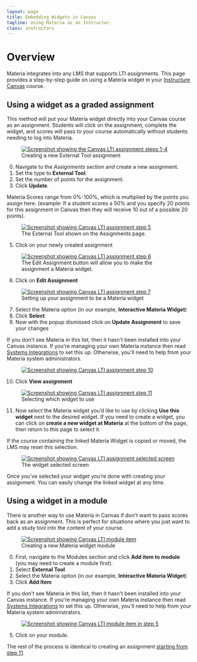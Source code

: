 ```yaml
---
layout: page
title: Embedding Widgets in Canvas
tagline: Using Materia as an Instructor
class: instructors
---
```



# Overview #
Materia integrates into any LMS that supports LTI assignments. This page provides a step-by-step guide on using a Materia widget in your [Instructure Canvas](http://www.instructure.com/) course.

## Using a widget as a graded assignment ##
This method will put your Materia widget directly into your Canvas course as an assignment. Students will click on the assignment, complete the widget, and scores will pass to your course automatically without students needing to log into Materia.

<figure>
	<a href="{{ site.baseurl }}/assets/img/lti-assignment-1.png" class="fancybox">
		<img src="{{ site.baseurl }}/assets/img/lti-assignment-1-thumb.png" alt="Screenshot showing the Canvas LTI assignment steps 1-4">
	</a>
	<figcaption>
		<a href="{{ site.baseurl }}/assets/img/lti-assignment-1.png" class="fancybox">
			<span class="icon-zoom-in"></span>
		</a> Creating a new External Tool assignment
	</figcaption>
</figure>

0. Navigate to the *Assignments* section and create a new assignment.
0. Set the type to **External Tool**.
0. Set the number of points for the assignment.
0. Click **Update**.

<aside>
	Materia Scores range from 0%-100%, which is multiplied by the points you assign here. (example: If a student scores a 50% and you specify 20 points for this assignment in Canvas then they will receive 10 out of a possible 20 points).
</aside>

<figure>
	<a href="{{ site.baseurl }}/assets/img/lti-assignment-2.png" class="fancybox">
		<img src="{{ site.baseurl }}/assets/img/lti-assignment-2-thumb.png" alt="Screenshot showing Canvas LTI assignment step 5">
	</a>
	<figcaption>The External Tool shown on the Assignments page.</figcaption>
</figure>

<ol>
	<li value="5">Click on your newly created assignment</li>
</ol>

<figure>
	<a href="{{ site.baseurl }}/assets/img/lti-assignment-3.png" class="fancybox">
		<img src="{{ site.baseurl }}/assets/img/lti-assignment-3-thumb.png" alt="Screenshot showing Canvas LTI assignment step 6">
	</a>
	<figcaption>The Edit Assignment button will allow you to make the assignment a Materia widget.</figcaption>
</figure>

<ol>
	<li value="6">Click on <strong>Edit Assignment</strong></li>
</ol>

<figure>
	<a href="{{ site.baseurl }}/assets/img/lti-assignment-4.png" class="fancybox">
		<img src="{{ site.baseurl }}/assets/img/lti-assignment-4-thumb.png" alt="Screenshot showing Canvas LTI assignment step 7">
	</a>
	<figcaption>
		<a href="{{ site.baseurl }}/assets/img/lti-assignment-4.png" class="fancybox"><span class="icon-zoom-in"></span></a> Setting up your assignment to be a Materia widget
	</figcaption>
</figure>

<ol>
	<li value="7">Select the Materia option (in our example, <strong>Interactive Materia Widget</strong>)</li>
	<li>Click <strong>Select</strong></li>
	<li>Now with the popup dismissed click on <strong>Update Assignment</strong> to save your changes</li>
</ol>

<aside>
	If you don't see Materia in this list, then it hasn't been installed into your Canvas instance. If you're managing your own Materia instance then read <a href="{{ site.baseurl }}/develop/system-integrations.html">Systems Integrations</a> to set this up. Otherwise, you'll need to help from your Materia system administrators.
</aside>

<figure>
	<a href="{{ site.baseurl }}/assets/img/lti-assignment-5.png" class="fancybox">
		<img src="{{ site.baseurl }}/assets/img/lti-assignment-5-thumb.png" alt="Screenshot showing Canvas LTI assignment step 10">
	</a>
	<figcaption></figcaption>
</figure>

<ol>
	<li value="10">Click <strong>View assignment</strong></li>
</ol>

<figure>
	<a href="{{ site.baseurl }}/assets/img/lti-assignment-6.png" class="fancybox">
		<img src="{{ site.baseurl }}/assets/img/lti-assignment-6-thumb.png" alt="Screenshot showing Canvas LTI assignment step 11">
	</a>
	<figcaption>
		<a href="{{ site.baseurl }}/assets/img/lti-assignment-6.png" class="fancybox"><span class="icon-zoom-in"></span></a> Selecting which widget to use
	</figcaption>
</figure>

<ol id="step11">
	<li value="11">Now select the Materia widget you’d like to use by clicking <strong>Use this widget</strong> next to the desired widget. If you need to create a widget, you can click on  <strong>create a new widget at Materia</strong> at the bottom of the page, then return to this page to select it.</li>
</ol>

<aside>
	If the course containing the linked Materia Widget is copied or moved, the LMS may reset this selection.
</aside>

<figure>
	<a href="{{ site.baseurl }}/assets/img/lti-assignment-7.png" class="fancybox">
		<img src="{{ site.baseurl }}/assets/img/lti-assignment-7-thumb.png" alt="Screenshot showing Canvas LTI assignment selected screen">
	</a>
	<figcaption>
		<a href="{{ site.baseurl }}/assets/img/lti-assignment-7.png" class="fancybox"><span class="icon-zoom-in"></span></a> The widget selected screen
	</figcaption>
</figure>

Once you’ve selected your widget you’re done with creating your assignment.  You can easily change the linked widget at any time.

## Using a widget in a module ##

There is another way to use Materia in Canvas if don't want to pass scores back as an assignment. This is perfect for situations where you just want to add a study tool into the content of your course.

<figure>
	<a href="{{ site.baseurl }}/assets/img/lti-module-1.png" class="fancybox">
		<img src="{{ site.baseurl }}/assets/img/lti-module-1-thumb.png" alt="Screenshot showing Canvas LTI module item">
	</a>
	<figcaption>
		<a href="{{ site.baseurl }}/assets/img/lti-module-1.png" class="fancybox"><span class="icon-zoom-in"></span></a> Creating a new Materia widget module
	</figcaption>
</figure>

0. First, navigate to the Modules section and click **Add item to module** (you may need to create a module first).
0. Select **External Tool**
0. Select the Materia option (in our example, **Interactive Materia Widget**)
0. Click **Add Item**

<aside>
	If you don't see Materia in this list, then it hasn't been installed into your Canvas instance. If you're managing your own Materia instance then read <a href="{{ site.baseurl }}/develop/system-integrations.html">Systems Integrations</a> to set this up. Otherwise, you'll need to help from your Materia system administrators.
</aside>

<figure>
	<a href="{{ site.baseurl }}/assets/img/lti-module-2.png" class="fancybox">
		<img src="{{ site.baseurl }}/assets/img/lti-module-2-thumb.png" alt="Screenshot showing Canvas LTI module item in step 5">
	</a>
</figure>

<ol>
	<li value="5">Click on your module.</li>
</ol>

The rest of the process is identical to creating an assignment [starting from step 11](#step11).
